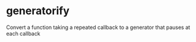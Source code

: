 # generatorify
Convert a function taking a repeated callback to a generator that pauses at each callback
